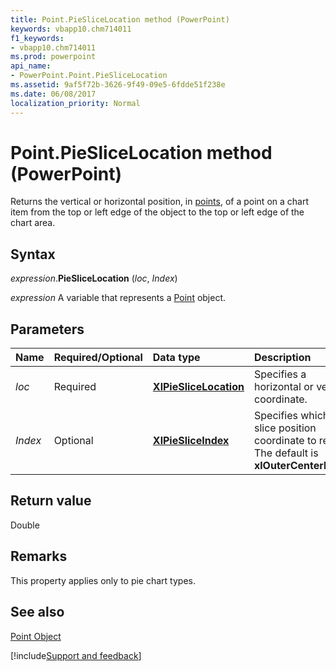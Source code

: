 ```yaml
---
title: Point.PieSliceLocation method (PowerPoint)
keywords: vbapp10.chm714011
f1_keywords:
- vbapp10.chm714011
ms.prod: powerpoint
api_name:
- PowerPoint.Point.PieSliceLocation
ms.assetid: 9af5f72b-3626-9f49-09e5-6fdde51f238e
ms.date: 06/08/2017
localization_priority: Normal
---
```



# Point.PieSliceLocation method (PowerPoint)

Returns the vertical or horizontal position, in [points](../language/glossary/vbe-glossary.md#point), of a point on a chart item from the top or left edge of the object to the top or left edge of the chart area.


## Syntax

_expression_.**PieSliceLocation** (_loc_, _Index_)

_expression_ A variable that represents a [Point](PowerPoint.Point.md) object.


## Parameters



|Name|Required/Optional|Data type|Description|
|:-----|:-----|:-----|:-----|
| _loc_|Required|**[XlPieSliceLocation](Excel.XlPieSliceLocation.md)**|Specifies a horizontal or vertical coordinate.|
| _Index_|Optional|**[XlPieSliceIndex](Excel.XlPieSliceIndex.md)**|Specifies which pie slice position coordinate to return. The default is  **xlOuterCenterPoint**.|

## Return value

Double


## Remarks

This property applies only to pie chart types.


## See also


[Point Object](PowerPoint.Point.md)

[!include[Support and feedback](~/includes/feedback-boilerplate.md)]